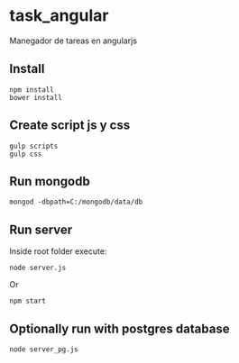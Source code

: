 # task_angular
Manegador de tareas en angularjs

## Install
    npm install
    bower install

## Create script js y css
    gulp scripts
    gulp css
    
## Run mongodb
    mongod -dbpath=C:/mongodb/data/db
## Run server
Inside root folder execute:

    node server.js
Or

    npm start

## Optionally run with postgres database
	node server_pg.js
